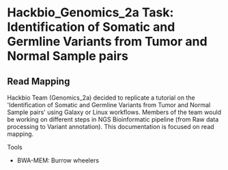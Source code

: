 # Hackbio_Genomics_2a Task: Identification of Somatic and Germline Variants from Tumor and Normal Sample pairs
## Read Mapping
Hackbio Team (Genomics_2a) decided to replicate a tutorial on the 'Identification of Somatic and Germline Variants from Tumor and Normal Sample pairs' using Galaxy or Linux workflows. Members of the team would be working on different steps in NGS Bioinformatic pipeline (from Raw data processing to Variant annotation). This documentation is focused on read mapping.


Tools
- BWA-MEM: Burrow wheelers 
